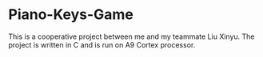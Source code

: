 # Piano-Keys-Game
This is a cooperative project between me and my teammate Liu Xinyu.  The project is written in C and is run on A9 Cortex processor.
